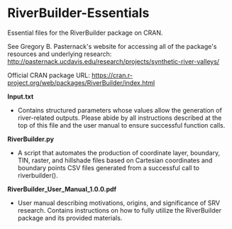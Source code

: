 # RiverBuilder-Essentials
Essential files for the RiverBuilder package on CRAN.

See Gregory B. Pasternack's website for accessing all of the package's resources and underlying research:
http://pasternack.ucdavis.edu/research/projects/synthetic-river-valleys/

Official CRAN package URL:
https://cran.r-project.org/web/packages/RiverBuilder/index.html

**Input.txt**

* Contains structured parameters whose values allow the generation of river-related outputs. Please abide by all instructions described at the top of this file and the user manual to ensure successful function calls.

**RiverBuilder.py**

* A script that automates the production of coordinate layer, boundary, TIN, raster, and hillshade files based on Cartesian coordinates and boundary points CSV files generated from a successful call to riverbuilder().

**RiverBuilder_User_Manual_1.0.0.pdf**

* User manual describing motivations, origins, and significance of SRV research. Contains instructions on how to fully utilize the RiverBuilder package and its provided materials.
